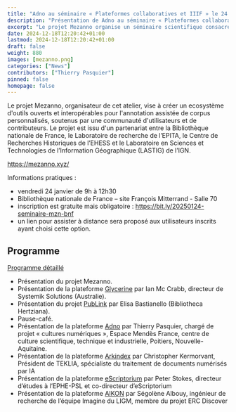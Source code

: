 ```yaml
---
title: "Adno au séminaire « Plateformes collaboratives et IIIF » le 24 janvier 2025 à la BnF"
description: "Présentation de Adno au séminaire « Plateformes collaboratives et IIIF » le 24 janvier 2025 à la BnF"
excerpt: "Le projet Mezanno organise un séminaire scientifique consacré aux plateformes collaboratives basées sur le standard IIIF, dont Adno. Il se tiendra le vendredi 24 janvier 2025 à la Bibliothèque nationale de France. "
date: 2024-12-18T12:20:42+01:00
lastmod: 2024-12-18T12:20:42+01:00
draft: false 
weight: 880
images: [mezanno.png]
categories: ["News"]
contributors: ["Thierry Pasquier"]
pinned: false
homepage: false
---
```


Le projet Mezanno, organisateur de cet atelier, vise à créer un ecosystème d'outils ouverts et interopérables pour l'annotation assistée de corpus personnalisés, soutenus par une communauté d'utilisateurs et de contributeurs. Le projet est issu d'un partenariat entre la Bibliothèque nationale de France, le Laboratoire de recherche de l’EPITA, le Centre de Recherches Historiques de l’EHESS et le Laboratoire en Sciences et Technologies de l’Information Géographique (LASTIG) de l’IGN. 

https://mezanno.xyz/ 


Informations pratiques :

- vendredi 24 janvier de 9h à 12h30
- Bibliothèque nationale de France – site François Mitterrand - Salle 70
- inscription est gratuite mais obligatoire : https://bit.ly/20250124-seminaire-mzn-bnf
- un lien pour assister à distance sera proposé aux utilisateurs inscrits ayant choisi cette option.

## Programme

[Programme détaillé](https://bnf.hypotheses.org/44874)

- Présentation du projet Mezanno.
- Présentation de la plateforme [Glycerine](https://glycerine.io/) par Ian Mc Crabb, directeur de Systemik Solutions (Australie).
- Présentation du projet [PubLink](https://www.biblhertz.it/en/digital-humanities-lab/publink) par Elisa Bastianello (Bibliotheca Hertziana).
- Pause-café.
- Présentation de la plateforme [Adno](https://adno.app) par Thierry Pasquier, chargé de projet « cultures numériques », Espace Mendès France, centre de culture scientifique, technique et industrielle, Poitiers, Nouvelle-Aquitaine.
- Présentation de la plateforme [Arkindex](https://arkindex.teklia.com/) par Christopher Kermorvant, Président de TEKLIA, spécialiste du traitement de documents numérisés par IA
- Présentation de la plateforme [eScriptorium](https://escriptorium.inria.fr/) par Peter Stokes, directeur d’études à l’EPHE-PSL et co-directeur d’eScriptorium
- Présentation de la plateforme [AIKON](https://aikon-platform.github.io/) par Ségolène Albouy, ingénieur de recherche de l’équipe Imagine du LIGM, membre du projet ERC Discover
